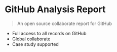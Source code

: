 # GitHub Analysis Report

> An open source collaborate report for GitHub

- Full access to all records on GitHub
- Global collaborate
- Case study supported
